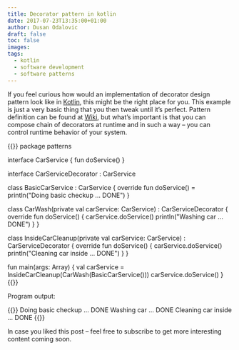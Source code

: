 ```yaml
---
title: Decorator pattern in kotlin
date: 2017-07-23T13:35:00+01:00
author: Dusan Odalovic
draft: false
toc: false
images:
tags:
  - kotlin
  - software development
  - software patterns
---
```


If you feel curious how would an implementation of decorator design pattern look like in [Kotlin](https://kotlinlang.org/), 
this might be the right place for you. This example is just a very basic thing that you then tweak until 
it’s perfect. Pattern definition can be found at [Wiki](https://en.wikipedia.org/wiki/Decorator_pattern), but what’s
 important is that you can compose chain of decorators at runtime and in such a way – you can control runtime 
 behavior of your system.

{{<highlight kotlin>}}
package patterns

interface CarService {
    fun doService()
}

interface CarServiceDecorator : CarService

class BasicCarService : CarService {
    override fun doService() = println("Doing basic checkup ... DONE")
}

class CarWash(private val carService: CarService) : CarServiceDecorator {
    override fun doService() {
        carService.doService()
        println("Washing car ... DONE")
    }
}

class InsideCarCleanup(private val carService: CarService) : CarServiceDecorator {
    override fun doService() {
        carService.doService()
        println("Cleaning car inside ... DONE")
    }
}

fun main(args: Array<String>) {
    val carService = InsideCarCleanup(CarWash(BasicCarService()))
    carService.doService()
}
{{</highlight>}}

Program output:

{{<highlight shell>}}
Doing basic checkup ... DONE
Washing car ... DONE
Cleaning car inside ... DONE
{{</highlight>}}

In case you liked this post – feel free to subscribe to get more interesting content coming soon.